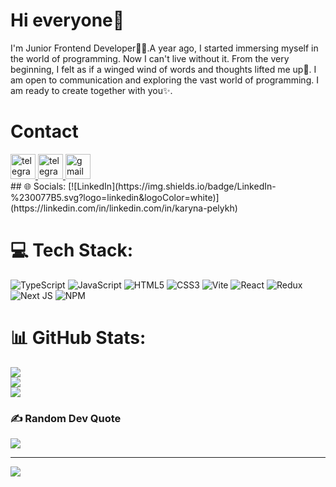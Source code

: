 # Hi everyone👋
I'm Junior Frontend Developer👩‍💻.A year ago, I started immersing myself in the world of programming. 
Now I can't live without it. From the very beginning, I felt as if a winged wind of words and thoughts lifted me up💫.
I am open to communication and exploring the vast world of programming. I am ready to create together with you✨. 
# Contact 
<div>
      <a href="https://t.me/karinapelykh" target="_blank">
        <img
          src="https://www.svgrepo.com/show/299513/telegram.svg"
          width="40"
          height="40"
          alt="telegram"
        />
      </a>
      <a href="https://www.linkedin.com/in/karyna-pelykh/" target="_blank">
        <img
          src="https://www.svgrepo.com/show/448234/linkedin.svg"
          width="40"
          height="40"
          alt="telegram"
        />
      </a>
      <a href="mailto:pelihkarina0@gmail.com" target="_blank">
        <img
          src="https://www.svgrepo.com/show/452213/gmail.svg"
          width="40"
          height="40"
          alt="gmail"
        />
      </a>
    </div>
## 🌐 Socials:
[![LinkedIn](https://img.shields.io/badge/LinkedIn-%230077B5.svg?logo=linkedin&logoColor=white)](https://linkedin.com/in/linkedin.com/in/karyna-pelykh) 

# 💻 Tech Stack:
![TypeScript](https://img.shields.io/badge/typescript-%23007ACC.svg?style=for-the-badge&logo=typescript&logoColor=white) ![JavaScript](https://img.shields.io/badge/javascript-%23323330.svg?style=for-the-badge&logo=javascript&logoColor=%23F7DF1E) ![HTML5](https://img.shields.io/badge/html5-%23E34F26.svg?style=for-the-badge&logo=html5&logoColor=white) ![CSS3](https://img.shields.io/badge/css3-%231572B6.svg?style=for-the-badge&logo=css3&logoColor=white) ![Vite](https://img.shields.io/badge/vite-%23646CFF.svg?style=for-the-badge&logo=vite&logoColor=white) ![React](https://img.shields.io/badge/react-%2320232a.svg?style=for-the-badge&logo=react&logoColor=%2361DAFB) ![Redux](https://img.shields.io/badge/redux-%23593d88.svg?style=for-the-badge&logo=redux&logoColor=white) ![Next JS](https://img.shields.io/badge/Next-black?style=for-the-badge&logo=next.js&logoColor=white) ![NPM](https://img.shields.io/badge/NPM-%23CB3837.svg?style=for-the-badge&logo=npm&logoColor=white)
# 📊 GitHub Stats:
![](https://github-readme-stats.vercel.app/api?username=KarinaPelykh&theme=ambient_gradient&hide_border=false&include_all_commits=true&count_private=false)<br/>
![](https://github-readme-streak-stats.herokuapp.com/?user=KarinaPelykh&theme=ambient_gradient&hide_border=false)<br/>
![](https://github-readme-stats.vercel.app/api/top-langs/?username=KarinaPelykh&theme=ambient_gradient&hide_border=false&include_all_commits=true&count_private=false&layout=compact)

### ✍️ Random Dev Quote
![](https://quotes-github-readme.vercel.app/api?type=horizontal&theme=light)

---
[![](https://visitcount.itsvg.in/api?id=KarinaPelykh&icon=0&color=2)](https://visitcount.itsvg.in)




















